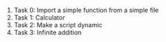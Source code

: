 <ol>
<li>Task 0: Import a simple function from a simple file</li>
<li>Task 1: Calculator</li>
<li>Task 2: Make a script dynamic</li>
<li>Task 3: Infinite addition</li>
